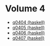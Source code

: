 # Volume 4

* [q0404 (haskell)](haskell/q0404.hs)
* [q0405 (haskell)](haskell/q0405.hs)
* [q0406 (haskell)](haskell/q0406.hs)
* [q0407 (haskell)](haskell/q0407.hs)

